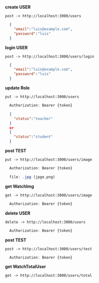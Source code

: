 
**create USER**

`post -> http://localhost:3000/users`
```json
  {
    "email":"luis@example.com",
    "password":"luis"
  }
```

**login USER**

`post -> http://localhost:3000/users/login`
```json
  {
    "email":"luis@example.com",
    "password":"luis"
  }
```

**update Role**

`put -> http://localhost:3000/users`
```js
  Authorization: Bearer {token}
```

```json
  {
    "status":"teacher"
  }
  or
  {
    "status":"student"
  }
```

**post TEST**

`put -> http://localhost:3000/users/image`
```js
  Authorization: Bearer {token}
```
```js
  file: .jpg (jpge,png)
```

**get WatchImg**

`get -> http://localhost:3000/users/image`
```js
  Authorization: Bearer {token}
```

**delete USER**

`delete -> http://localhost:3000/users`
```js
  Authorization: Bearer {token}
```

**post TEST**

`post -> http://localhost:3000/users/test`
```js
  Authorization: Bearer {token}
```

**get WatchTotalUser**

`get -> http://localhost:3000/users/total`

